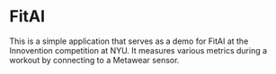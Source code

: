 # FitAI
This is a simple application that serves as a demo for FitAI at the Innovention competition at NYU. It measures various metrics during a workout by connecting to a Metawear sensor.
